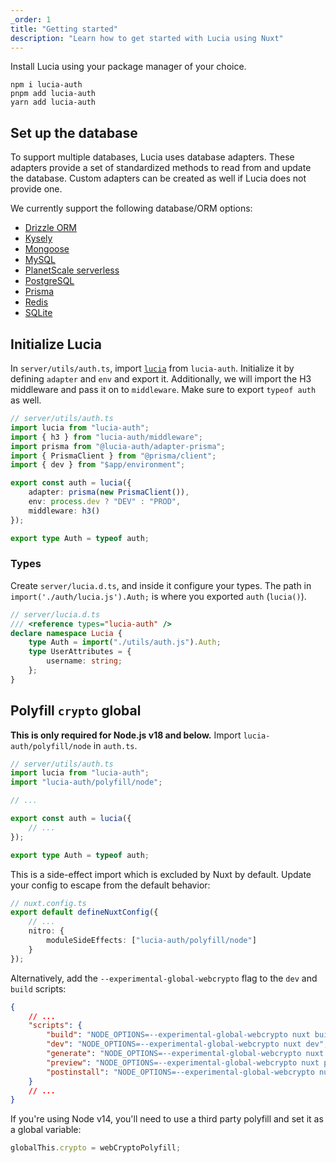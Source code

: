 ```yaml
---
_order: 1
title: "Getting started"
description: "Learn how to get started with Lucia using Nuxt"
---
```


Install Lucia using your package manager of your choice.

```
npm i lucia-auth
pnpm add lucia-auth
yarn add lucia-auth
```

## Set up the database

To support multiple databases, Lucia uses database adapters. These adapters provide a set of standardized methods to read from and update the database. Custom adapters can be created as well if Lucia does not provide one.

We currently support the following database/ORM options:

- [Drizzle ORM](/adapters/drizzle)
- [Kysely](/adapters/kysely)
- [Mongoose](/adapters/mongoose)
- [MySQL](/adapters/mysql)
- [PlanetScale serverless](/adapters/planetscale)
- [PostgreSQL](/adapters/postgresql)
- [Prisma](/adapters/prisma)
- [Redis](/adapters/redis)
- [SQLite](/adapters/sqlite)

## Initialize Lucia

In `server/utils/auth.ts`, import [`lucia`](/reference/lucia-auth/auth) from `lucia-auth`. Initialize it by defining `adapter` and `env` and export it. Additionally, we will import the H3 middleware and pass it on to `middleware`. Make sure to export `typeof auth` as well.

```ts
// server/utils/auth.ts
import lucia from "lucia-auth";
import { h3 } from "lucia-auth/middleware";
import prisma from "@lucia-auth/adapter-prisma";
import { PrismaClient } from "@prisma/client";
import { dev } from "$app/environment";

export const auth = lucia({
	adapter: prisma(new PrismaClient()),
	env: process.dev ? "DEV" : "PROD",
	middleware: h3()
});

export type Auth = typeof auth;
```

### Types

Create `server/lucia.d.ts`, and inside it configure your types. The path in `import('./auth/lucia.js').Auth;` is where you exported `auth` (`lucia()`).

```ts
// server/lucia.d.ts
/// <reference types="lucia-auth" />
declare namespace Lucia {
	type Auth = import("./utils/auth.js").Auth;
	type UserAttributes = {
		username: string;
	};
}
```

## Polyfill `crypto` global

**This is only required for Node.js v18 and below.** Import `lucia-auth/polyfill/node` in `auth.ts`.

```ts
// server/utils/auth.ts
import lucia from "lucia-auth";
import "lucia-auth/polyfill/node";

// ...

export const auth = lucia({
	// ...
});

export type Auth = typeof auth;
```

This is a side-effect import which is excluded by Nuxt by default. Update your config to escape from the default behavior:

```ts
// nuxt.config.ts
export default defineNuxtConfig({
	// ...
	nitro: {
		moduleSideEffects: ["lucia-auth/polyfill/node"]
	}
});
```

Alternatively, add the `--experimental-global-webcrypto` flag to the `dev` and `build` scripts:

```json
{
	// ...
	"scripts": {
		"build": "NODE_OPTIONS=--experimental-global-webcrypto nuxt build",
		"dev": "NODE_OPTIONS=--experimental-global-webcrypto nuxt dev",
		"generate": "NODE_OPTIONS=--experimental-global-webcrypto nuxt generate",
		"preview": "NODE_OPTIONS=--experimental-global-webcrypto nuxt preview",
		"postinstall": "NODE_OPTIONS=--experimental-global-webcrypto nuxt prepare"
	}
	// ...
}
```

If you're using Node v14, you'll need to use a third party polyfill and set it as a global variable:

```ts
globalThis.crypto = webCryptoPolyfill;
```
